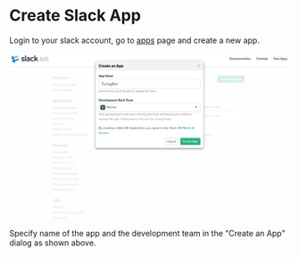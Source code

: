 # Create Slack App

Login to your slack account, go to [apps](https://api.slack.com/apps) page and create a new app.


![](create-slack-app.png)


Specify name of the app and the development team in the "Create an App" dialog as shown above.